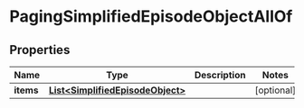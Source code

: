 

# PagingSimplifiedEpisodeObjectAllOf


## Properties

| Name | Type | Description | Notes |
|------------ | ------------- | ------------- | -------------|
|**items** | [**List&lt;SimplifiedEpisodeObject&gt;**](SimplifiedEpisodeObject.md) |  |  [optional] |



